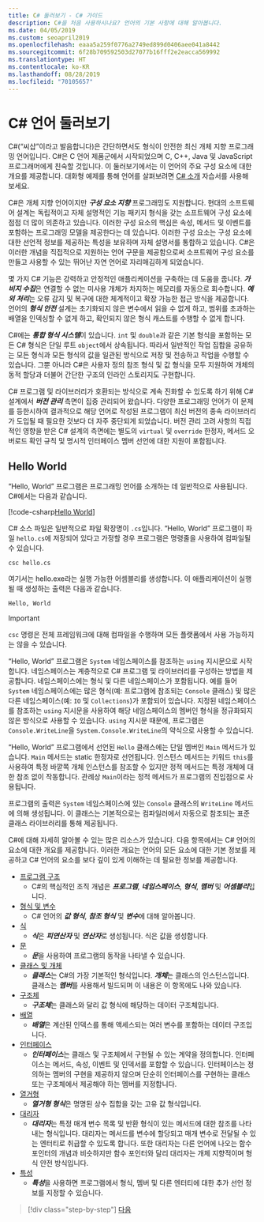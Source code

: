 ```yaml
---
title: C# 둘러보기 - C# 가이드
description: C#을 처음 사용하시나요? 언어의 기본 사항에 대해 알아봅니다.
ms.date: 04/05/2019
ms.custom: seoapril2019
ms.openlocfilehash: eaaa5a259f0776a2749ed899d0406aee041a8442
ms.sourcegitcommit: 6f28b709592503d27077b16fff2e2eacca569992
ms.translationtype: HT
ms.contentlocale: ko-KR
ms.lasthandoff: 08/28/2019
ms.locfileid: "70105657"
---
```

# <a name="a-tour-of-the-c-language"></a>C# 언어 둘러보기

C#(“씨샵”이라고 발음합니다)은 간단하면서도 형식이 안전한 최신 개체 지향 프로그래밍 언어입니다. C#은 C 언어 제품군에서 시작되었으며 C, C++, Java 및 JavaScript 프로그래머에게 친숙할 것입니다. 이 둘러보기에서는 이 언어의 주요 구성 요소에 대한 개요를 제공합니다. 대화형 예제를 통해 언어를 살펴보려면 [C# 소개](../tutorials/intro-to-csharp/index.md) 자습서를 사용해 보세요.

C#은 개체 지향 언어이지만 ***구성 요소 지향*** 프로그래밍도 지원합니다. 현대의 소프트웨어 설계는 독립적이고 자체 설명적인 기능 패키지 형식을 갖는 소프트웨어 구성 요소에 점점 더 많이 의존하고 있습니다. 이러한 구성 요소의 핵심은 속성, 메서드 및 이벤트를 포함하는 프로그래밍 모델을 제공한다는 데 있습니다. 이러한 구성 요소는 구성 요소에 대한 선언적 정보를 제공하는 특성을 보유하며 자체 설명서를 통합하고 있습니다. C#은 이러한 개념을 직접적으로 지원하는 언어 구문을 제공함으로써 소프트웨어 구성 요소를 만들고 사용할 수 있는 뛰어난 자연 언어로 자리매김하게 되었습니다.

몇 가지 C# 기능은 강력하고 안정적인 애플리케이션을 구축하는 데 도움을 줍니다. ***가비지 수집***은 연결할 수 없는 미사용 개체가 차지하는 메모리를 자동으로 회수합니다. ***예외 처리***는 오류 감지 및 복구에 대한 체계적이고 확장 가능한 접근 방식을 제공합니다. 언어의 ***형식 안전*** 설계는 초기화되지 않은 변수에서 읽을 수 없게 하고, 범위를 초과하는 배열을 인덱싱할 수 없게 하고, 확인되지 않은 형식 캐스트를 수행할 수 없게 합니다.

C#에는 ***통합 형식 시스템***이 있습니다. `int` 및 `double`과 같은 기본 형식을 포함하는 모든 C# 형식은 단일 루트 `object`에서 상속됩니다. 따라서 일반적인 작업 집합을 공유하는 모든 형식과 모든 형식의 값을 일관된 방식으로 저장 및 전송하고 작업을 수행할 수 있습니다. 그뿐 아니라 C#은 사용자 정의 참조 형식 및 값 형식을 모두 지원하여 개체의 동적 할당과 더불어 간단한 구조의 인라인 스토리지도 구현합니다.

C# 프로그램 및 라이브러리가 호환되는 방식으로 계속 진화할 수 있도록 하기 위해 C# 설계에서 ***버전 관리*** 측면이 집중 관리되어 왔습니다. 다양한 프로그래밍 언어가 이 문제를 등한시하여 결과적으로 해당 언어로 작성된 프로그램이 최신 버전의 종속 라이브러리가 도입될 때 필요한 것보다 더 자주 중단되게 되었습니다. 버전 관리 고려 사항의 직접적인 영향을 받은 C# 설계의 측면에는 별도의 `virtual` 및 `override` 한정자, 메서드 오버로드 확인 규칙 및 명시적 인터페이스 멤버 선언에 대한 지원이 포함됩니다.

## <a name="hello-world"></a>Hello World

“Hello, World” 프로그램은 프로그래밍 언어를 소개하는 데 일반적으로 사용됩니다. C#에서는 다음과 같습니다.

[!code-csharp[Hello World](../../../samples/snippets/csharp/tour/hello/Program.cs#L1-L8)]

C# 소스 파일은 일반적으로 파일 확장명이 `.cs`입니다. “Hello, World” 프로그램이 파일 `hello.cs`에 저장되어 있다고 가정할 경우 프로그램은 명령줄을 사용하여 컴파일될 수 있습니다.

```console
csc hello.cs
```

여기서는 hello.exe라는 실행 가능한 어셈블리를 생성합니다. 이 애플리케이션이 실행될 때 생성하는 출력은 다음과 같습니다.

```console
Hello, World
```

> [!IMPORTANT]
> `csc` 명령은 전체 프레임워크에 대해 컴파일을 수행하며 모든 플랫폼에서 사용 가능하지는 않을 수 있습니다.

“Hello, World” 프로그램은 `System` 네임스페이스를 참조하는 `using` 지시문으로 시작합니다. 네임스페이스는 계층적으로 C# 프로그램 및 라이브러리를 구성하는 방법을 제공합니다. 네임스페이스에는 형식 및 다른 네임스페이스가 포함됩니다. 예를 들어 `System` 네임스페이스에는 많은 형식(예: 프로그램에 참조되는 `Console` 클래스) 및 많은 다른 네임스페이스(예: `IO` 및 `Collections`)가 포함되어 있습니다. 지정된 네임스페이스를 참조하는 `using` 지시문을 사용하여 해당 네임스페이스의 멤버인 형식을 정규화되지 않은 방식으로 사용할 수 있습니다. `using` 지시문 때문에, 프로그램은 `Console.WriteLine`을 `System.Console.WriteLine`의 약식으로 사용할 수 있습니다.

“Hello, World” 프로그램에서 선언된 `Hello` 클래스에는 단일 멤버인 `Main` 메서드가 있습니다. `Main` 메서드는 static 한정자로 선언됩니다. 인스턴스 메서드는 키워드 `this`를 사용하여 특정 바깥쪽 개체 인스턴스를 참조할 수 있지만 정적 메서드는 특정 개체에 대한 참조 없이 작동합니다. 관례상 `Main`이라는 정적 메서드가 프로그램의 진입점으로 사용됩니다.

프로그램의 출력은 `System` 네임스페이스에 있는 `Console` 클래스의 `WriteLine` 메서드에 의해 생성됩니다. 이 클래스는 기본적으로는 컴파일러에서 자동으로 참조되는 표준 클래스 라이브러리를 통해 제공됩니다.

C#에 대해 자세히 알아볼 수 있는 많은 리소스가 있습니다.  다음 항목에서는 C# 언어의 요소에 대한 개요를 제공합니다. 이러한 개요는 언어의 모든 요소에 대한 기본 정보를 제공하고 C# 언어의 요소를 보다 깊이 있게 이해하는 데 필요한 정보를 제공합니다.

- [프로그램 구조](program-structure.md)
  - C#의 핵심적인 조직 개념은 ***프로그램***, ***네임스페이스***, ***형식***, ***멤버*** 및 ***어셈블리***입니다.
- [형식 및 변수](types-and-variables.md)
  - C# 언어의 ***값 형식***, ***참조 형식*** 및 ***변수***에 대해 알아봅니다.
- [식](expressions.md)
  - ***식***은 ***피연산자*** 및 ***연산자***로 생성됩니다. 식은 값을 생성합니다.
- [문](statements.md)
  - ***문***을 사용하여 프로그램의 동작을 나타낼 수 있습니다.
- [클래스 및 개체](classes-and-objects.md)
  - ***클래스***는 C#의 가장 기본적인 형식입니다. ***개체***는 클래스의 인스턴스입니다. 클래스는 ***멤버***를 사용해서 빌드되며 이 내용은 이 항목에도 나와 있습니다.
- [구조체](structs.md)
  - ***구조체***는 클래스와 달리 값 형식에 해당하는 데이터 구조체입니다.
- [배열](arrays.md)
  - ***배열***은 계산된 인덱스를 통해 액세스되는 여러 변수를 포함하는 데이터 구조입니다.
- [인터페이스](interfaces.md)
  - ***인터페이스***는 클래스 및 구조체에서 구현될 수 있는 계약을 정의합니다. 인터페이스는 메서드, 속성, 이벤트 및 인덱서를 포함할 수 있습니다. 인터페이스는 정의하는 멤버의 구현을 제공하지 않으며 단순히 인터페이스를 구현하는 클래스 또는 구조체에서 제공해야 하는 멤버를 지정합니다.
- [열거형](enums.md)
  - ***열거형 형식***은 명명된 상수 집합을 갖는 고유 값 형식입니다.
- [대리자](delegates.md)
  - ***대리자***는 특정 매개 변수 목록 및 반환 형식이 있는 메서드에 대한 참조를 나타내는 형식입니다. 대리자는 메서드를 변수에 할당되고 매개 변수로 전달될 수 있는 엔터티로 취급할 수 있도록 합니다. 또한 대리자는 다른 언어에 나오는 함수 포인터의 개념과 비슷하지만 함수 포인터와 달리 대리자는 개체 지향적이며 형식 안전 방식입니다.
- [특성](attributes.md)
  - ***특성***을 사용하면 프로그램에서 형식, 멤버 및 다른 엔터티에 대한 추가 선언 정보를 지정할 수 있습니다.

> [!div class="step-by-step"]
> [다음](program-structure.md)
